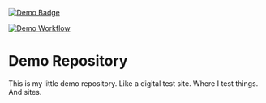 [![Demo Badge](https://img.shields.io/badge/Repository-Demo-dodgerblue)](https://github.com/ReysWorld/demo-repo/)

[![Demo Workflow](https://github.com/ReysWorld/demo-repo/actions/workflows/demo-workflow.yml/badge.svg?branch=main)](https://github.com/ReysWorld/demo-repo/actions/workflows/demo-workflow.yml)

# Demo Repository

This is my little demo repository. Like a digital test site. Where I test things. And sites.
